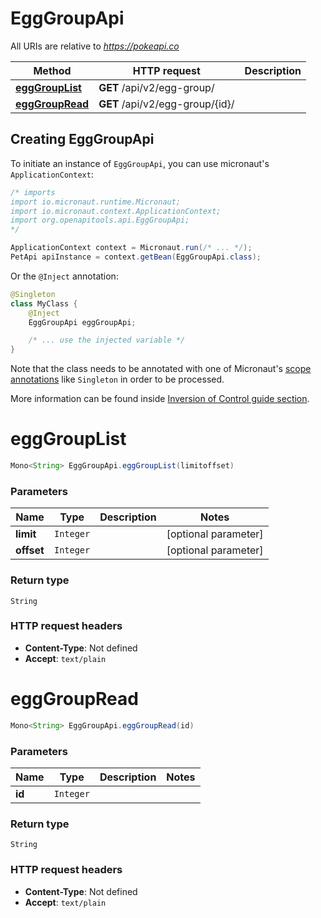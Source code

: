 # EggGroupApi

All URIs are relative to *https://pokeapi.co*

| Method | HTTP request | Description |
|------------- | ------------- | -------------|
| [**eggGroupList**](EggGroupApi.md#eggGroupList) | **GET** /api/v2/egg-group/ |  |
| [**eggGroupRead**](EggGroupApi.md#eggGroupRead) | **GET** /api/v2/egg-group/{id}/ |  |


## Creating EggGroupApi

To initiate an instance of `EggGroupApi`, you can use micronaut's `ApplicationContext`:
```java
/* imports
import io.micronaut.runtime.Micronaut;
import io.micronaut.context.ApplicationContext;
import org.openapitools.api.EggGroupApi;
*/

ApplicationContext context = Micronaut.run(/* ... */);
PetApi apiInstance = context.getBean(EggGroupApi.class);
```

Or the `@Inject` annotation:
```java
@Singleton
class MyClass {
    @Inject
    EggGroupApi eggGroupApi;

    /* ... use the injected variable */
}
```
Note that the class needs to be annotated with one of Micronaut's [scope annotations](https://docs.micronaut.io/latest/guide/#scopes) like `Singleton` in order to be processed.

More information can be found inside [Inversion of Control guide section](https://docs.micronaut.io/latest/guide/#ioc).

<a id="eggGroupList"></a>
# **eggGroupList**
```java
Mono<String> EggGroupApi.eggGroupList(limitoffset)
```



### Parameters
| Name | Type | Description  | Notes |
|------------- | ------------- | ------------- | -------------|
| **limit** | `Integer`|  | [optional parameter] |
| **offset** | `Integer`|  | [optional parameter] |


### Return type
`String`



### HTTP request headers
 - **Content-Type**: Not defined
 - **Accept**: `text/plain`

<a id="eggGroupRead"></a>
# **eggGroupRead**
```java
Mono<String> EggGroupApi.eggGroupRead(id)
```



### Parameters
| Name | Type | Description  | Notes |
|------------- | ------------- | ------------- | -------------|
| **id** | `Integer`|  | |


### Return type
`String`



### HTTP request headers
 - **Content-Type**: Not defined
 - **Accept**: `text/plain`

